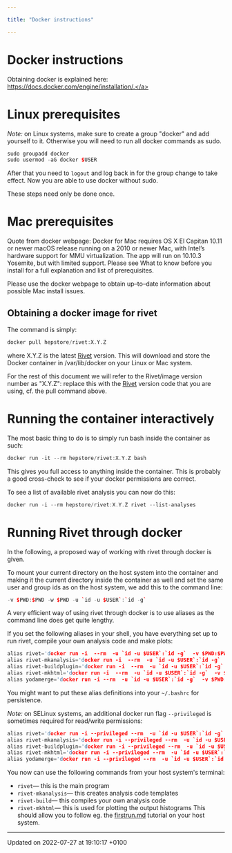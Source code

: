 ```yaml
---

title: "Docker instructions"

---
```


# Docker instructions



Obtaining docker is explained here: <a href="https://docs.docker.com/engine/installation/">https://docs.docker.com/engine/installation/.</a>


# Linux prerequisites

_Note:_ on Linux systems, make sure to create a group "docker" and add yourself to it. Otherwise you will need to run all docker commands as sudo.



```cpp
sudo groupadd docker
sudo usermod -aG docker $USER
```

After that you need to <code>logout</code> and log back in for the group change to take effect. Now you are able to use docker without sudo.

These steps need only be done once.


# Mac prerequisites

Quote from docker webpage: Docker for Mac requires OS X El Capitan 10.11 or newer macOS release running on a 2010 or newer Mac, with Intel’s hardware support for MMU virtualization. The app will run on 10.10.3 Yosemite, but with limited support. Please see What to know before you install for a full explanation and list of prerequisites.

Please use the docker webpage to obtain up&ndash;to&ndash;date information about possible Mac install issues.


## Obtaining a docker image for rivet

The command is simply:



```cpp
docker pull hepstore/rivet:X.Y.Z
```

where X.Y.Z is the latest <a href="http://example.org/namespaces/namespacerivet/">Rivet</a> version. This will download and store the Docker container in /var/lib/docker on your Linux or Mac system.

For the rest of this document we will refer to the Rivet/image version number as "X.Y.Z": replace this with the <a href="http://example.org/namespaces/namespacerivet/">Rivet</a> version code that you are using, cf. the pull command above.


# Running the container interactively

The most basic thing to do is to simply run bash inside the container as such:



```cpp
docker run -it --rm hepstore/rivet:X.Y.Z bash
```

This gives you full access to anything inside the container. This is probably a good cross-check to see if your docker permissions are correct.

To see a list of available rivet analysis you can now do this:



```cpp
docker run -i --rm hepstore/rivet:X.Y.Z rivet --list-analyses
```


# Running Rivet through docker

In the following, a proposed way of working with rivet through docker is given.

To mount your current directory on the host system into the container and making it the current directory inside the container as well and set the same user and group ids as on the host system, we add this to the command line:



```cpp
-v $PWD:$PWD -w $PWD -u `id -u $USER`:`id -g`
```

A very efficient way of using rivet through docker is to use aliases as the command line does get quite lengthy.

If you set the following aliases in your shell, you have everything set up to run rivet, compile your own analysis code and make plots:



```cpp
alias rivet='docker run -i  --rm  -u `id -u $USER`:`id -g`  -v $PWD:$PWD -w $PWD  hepstore/rivet:X.Y.Z rivet'
alias rivet-mkanalysis='docker run -i  --rm  -u `id -u $USER`:`id -g`  -v $PWD:$PWD -w $PWD  hepstore/rivet:X.Y.Z rivet-mkanalysis'
alias rivet-buildplugin='docker run -i  --rm  -u `id -u $USER`:`id -g`  -v $PWD:$PWD -w $PWD  hepstore/rivet:X.Y.Z rivet-buildplugin'
alias rivet-mkhtml='docker run -i  --rm  -u `id -u $USER`:`id -g`  -v $PWD:$PWD -w $PWD  hepstore/rivet:X.Y.Z rivet-mkhtml'
alias yodamerge='docker run -i --rm  -u `id -u $USER`:`id -g`  -v $PWD:$PWD -w $PWD  hepstore/rivet:X.Y.Z yodamerge'
```

You might want to put these alias definitions into your <code>~/.bashrc</code> for persistence.

_Note:_ on SELinux systems, an additional docker run flag <code>--privileged</code> is sometimes required for read/write permissions: 

```cpp
alias rivet='docker run -i --privileged --rm  -u `id -u $USER`:`id -g`  -v $PWD:$PWD -w $PWD  hepstore/rivet:X.Y.Z rivet'
alias rivet-mkanalysis='docker run -i --privileged --rm  -u `id -u $USER`:`id -g`  -v $PWD:$PWD -w $PWD  hepstore/rivet:X.Y.Z rivet-mkanalysis'
alias rivet-buildplugin='docker run -i --privileged --rm  -u `id -u $USER`:`id -g`  -v $PWD:$PWD -w $PWD  hepstore/rivet:X.Y.Z rivet-buildplugin'
alias rivet-mkhtml='docker run -i --privileged --rm  -u `id -u $USER`:`id -g`  -v $PWD:$PWD -w $PWD  hepstore/rivet:X.Y.Z rivet-mkhtml'
alias yodamerge='docker run -i --privileged --rm  -u `id -u $USER`:`id -g`  -v $PWD:$PWD -w $PWD  hepstore/rivet:X.Y.Z yodamerge'
```

You now can use the following commands from your host system's terminal:



* <code>rivet</code>&mdash; this is the main program
* <code>rivet-mkanalysis</code>&mdash; this creates analysis code templates
* <code>rivet-build</code>&mdash; this compiles your own analysis code
* <code>rivet-mkhtml</code>&mdash; this is used for plotting the output histograms
This should allow you to follow eg. the <a href="https://gitlab.com/hepcedar/rivet/-/blob/release-3-1-x/doc/tutorials/firstrun.md">firstrun.md</a> tutorial on your host system. 

-------------------------------

Updated on 2022-07-27 at 19:10:17 +0100
